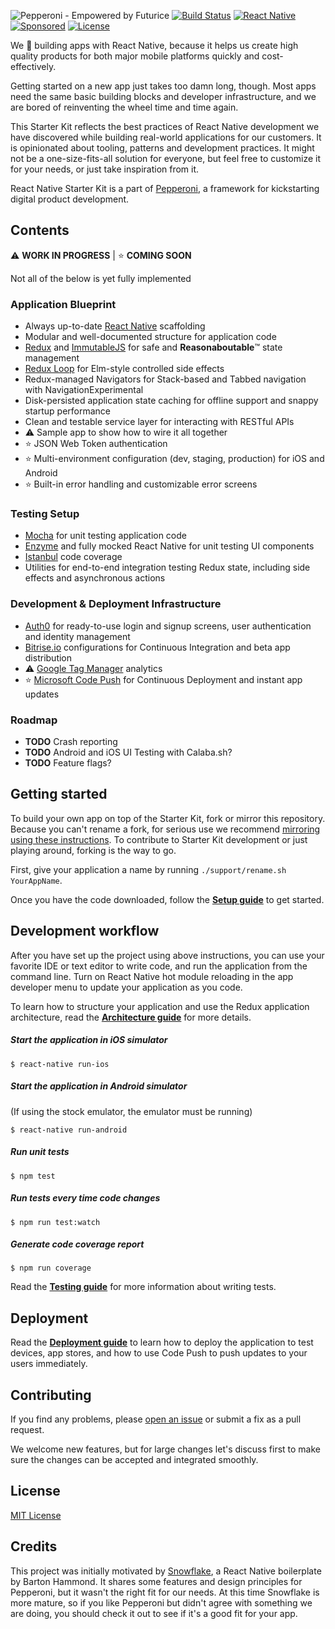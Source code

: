
![Pepperoni - Empowered by Futurice](/docs/pepperoni.png?v=2)
[![Build Status](https://travis-ci.org/futurice/pepperoni-app-kit.svg?branch=master)](https://travis-ci.org/futurice/pepperoni-app-kit)
[![React Native](https://img.shields.io/badge/react%20native-0.29-brightgreen.svg)](https://github.com/facebook/react-native)
[![Sponsored](https://img.shields.io/badge/chilicorn-sponsored-brightgreen.svg)](http://spiceprogram.org/oss-sponsorship/)
[![License](https://img.shields.io/github/license/mashape/apistatus.svg?maxAge=2592000)]()

We :green_heart: building apps with React Native, because it helps us create high quality products for both major mobile platforms quickly and cost-effectively.

Getting started on a new app just takes too damn long, though. Most apps need the same basic building blocks and developer infrastructure, and we are bored of reinventing the wheel time and time again.

This Starter Kit reflects the best practices of React Native development we have discovered while building real-world applications for our customers. It is opinionated about tooling, patterns and development practices. It might not be a one-size-fits-all solution for everyone, but feel free to customize it for your needs, or just take inspiration from it.

React Native Starter Kit is a part of [Pepperoni](http://getpepperoni.com), a framework for kickstarting digital product development.

## Contents

:warning: **WORK IN PROGRESS** |
:star: **COMING SOON**

Not all of the below is yet fully implemented

### Application Blueprint

* Always up-to-date [React Native](https://facebook.github.io/react-native/) scaffolding
* Modular and well-documented structure for application code
* [Redux](http://redux.js.org/) and [ImmutableJS](https://facebook.github.io/immutable-js/) for safe and **Reasonaboutable**:tm: state management
* [Redux Loop](https://github.com/raisemarketplace/redux-loop) for Elm-style controlled side effects
* Redux-managed Navigators for Stack-based and Tabbed navigation with NavigationExperimental
* Disk-persisted application state caching for offline support and snappy startup performance
* Clean and testable service layer for interacting with RESTful APIs
* :warning: Sample app to show how to wire it all together
* :star: JSON Web Token authentication
* :star: Multi-environment configuration (dev, staging, production) for iOS and Android
* :star: Built-in error handling and customizable error screens

### Testing Setup

* [Mocha](https://mochajs.org/) for unit testing application code
* [Enzyme](https://github.com/airbnb/enzyme) and fully mocked React Native for unit testing UI components
* [Istanbul](https://github.com/gotwarlost/istanbul) code coverage
* Utilities for end-to-end integration testing Redux state, including side effects and asynchronous actions

### Development & Deployment Infrastructure

* [Auth0](https://auth0.com/) for ready-to-use login and signup screens, user authentication and identity management
* [Bitrise.io](https://www.bitrise.io) configurations for Continuous Integration and beta app distribution
* :warning: [Google Tag Manager](https://www.google.com/analytics/tag-manager/) analytics
* :star: [Microsoft Code Push](http://microsoft.github.io/code-push) for Continuous Deployment and instant app updates


### Roadmap

* **TODO** Crash reporting
* **TODO** Android and iOS UI Testing with Calaba.sh?
* **TODO** Feature flags?

## Getting started

To build your own app on top of the Starter Kit, fork or mirror this repository. Because you can't rename a fork, for serious use we recommend [mirroring using these instructions](https://help.github.com/articles/duplicating-a-repository/). To contribute to Starter Kit development or just playing around, forking is the way to go.

First, give your application a name by running `./support/rename.sh YourAppName`.

Once you have the code downloaded, follow the **[Setup guide](docs/SETUP.md)** to get started.

## Development workflow

After you have set up the project using above instructions, you can use your favorite IDE or text editor to write code, and run the application from the command line. Turn on React Native hot module reloading in the app developer menu to update your application as you code.

To learn how to structure your application and use the Redux application architecture, read the **[Architecture guide](docs/ARCHITECTURE.md)** for more details.

##### Start the application in iOS simulator
```
$ react-native run-ios
```

##### Start the application in Android simulator
(If using the stock emulator, the emulator must be running)
```
$ react-native run-android
```

##### Run unit tests
```
$ npm test
```

##### Run tests every time code changes
```
$ npm run test:watch
```

##### Generate code coverage report
```
$ npm run coverage
```

Read the **[Testing guide](docs/TESTING.md)** for more information about writing tests.

## Deployment

Read the **[Deployment guide](docs/DEPLOYMENT.md)** to learn how to deploy the application to test devices, app stores, and how to use Code Push to push updates to your users immediately.

## Contributing

If you find any problems, please [open an issue](https://github.com/futurice/pepperoni-app-kit/issues/new) or submit a fix as a pull request.

We welcome new features, but for large changes let's discuss first to make sure the changes can be accepted and integrated smoothly.

## License

[MIT License](LICENSE)

## Credits

This project was initially motivated by [Snowflake](https://github.com/bartonhammond/snowflake), a React Native boilerplate by Barton Hammond. It shares some features and design principles for Pepperoni, but it wasn't the right fit for our needs. At this time Snowflake is more mature, so if you like Pepperoni but didn't agree with something we are doing, you should check it out to see if it's a good fit for your app.
